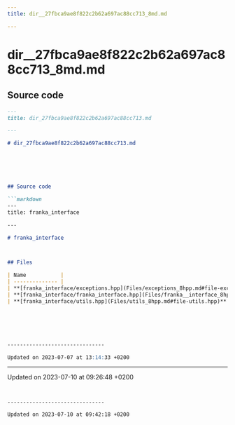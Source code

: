 ```yaml
---
title: dir__27fbca9ae8f822c2b62a697ac88cc713_8md.md

---
```


# dir__27fbca9ae8f822c2b62a697ac88cc713_8md.md






## Source code

```markdown
---
title: dir_27fbca9ae8f822c2b62a697ac88cc713.md

---

# dir_27fbca9ae8f822c2b62a697ac88cc713.md






## Source code

```markdown
---
title: franka_interface

---

# franka_interface



## Files

| Name           |
| -------------- |
| **[franka_interface/exceptions.hpp](Files/exceptions_8hpp.md#file-exceptions.hpp)**  |
| **[franka_interface/franka_interface.hpp](Files/franka__interface_8hpp.md#file-franka-interface.hpp)**  |
| **[franka_interface/utils.hpp](Files/utils_8hpp.md#file-utils.hpp)**  |






-------------------------------

Updated on 2023-07-07 at 13:14:33 +0200
```


-------------------------------

Updated on 2023-07-10 at 09:26:48 +0200
```


-------------------------------

Updated on 2023-07-10 at 09:42:18 +0200
